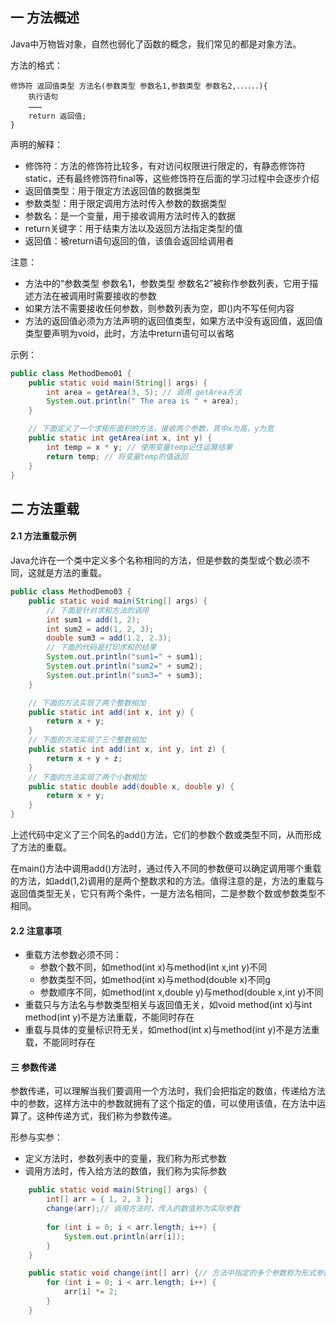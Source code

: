 ## 一 方法概述

Java中万物皆对象，自然也弱化了函数的概念，我们常见的都是对象方法。  

方法的格式：
```
修饰符 返回值类型 方法名(参数类型 参数名1,参数类型 参数名2,．．．．．．){ 
	执行语句
	……… 
	return 返回值;
}
```

声明的解释：
- 修饰符：方法的修饰符比较多，有对访问权限进行限定的，有静态修饰符static，还有最终修饰符final等，这些修饰符在后面的学习过程中会逐步介绍
- 返回值类型：用于限定方法返回值的数据类型
- 参数类型：用于限定调用方法时传入参数的数据类型
- 参数名：是一个变量，用于接收调用方法时传入的数据
- return关键字：用于结束方法以及返回方法指定类型的值
- 返回值：被return语句返回的值，该值会返回给调用者

注意：
- 方法中的“参数类型 参数名1，参数类型 参数名2”被称作参数列表，它用于描述方法在被调用时需要接收的参数
- 如果方法不需要接收任何参数，则参数列表为空，即()内不写任何内容
- 方法的返回值必须为方法声明的返回值类型，如果方法中没有返回值，返回值类型要声明为void，此时，方法中return语句可以省略

示例：
```java
public class MethodDemo01 {
	public static void main(String[] args) {
		int area = getArea(3, 5); // 调用 getArea方法
		System.out.println(" The area is " + area);
	}

	// 下面定义了一个求矩形面积的方法，接收两个参数，其中x为高，y为宽
	public static int getArea(int x, int y) {
		int temp = x * y; // 使用变量temp记住运算结果
		return temp; // 将变量temp的值返回
	}
}
```

## 二 方法重载

#### 2.1 方法重载示例

Java允许在一个类中定义多个名称相同的方法，但是参数的类型或个数必须不同，这就是方法的重载。

```java
public class MethodDemo03 {
	public static void main(String[] args) {
		// 下面是针对求和方法的调用
		int sum1 = add(1, 2);
		int sum2 = add(1, 2, 3);
		double sum3 = add(1.2, 2.3);
		// 下面的代码是打印求和的结果
		System.out.println("sum1=" + sum1);
		System.out.println("sum2=" + sum2);
		System.out.println("sum3=" + sum3);
	}

	// 下面的方法实现了两个整数相加
	public static int add(int x, int y) {
		return x + y;
	}
	// 下面的方法实现了三个整数相加
	public static int add(int x, int y, int z) {
		return x + y + z;
	}
	// 下面的方法实现了两个小数相加
	public static double add(double x, double y) {
		return x + y;
	}
}
```

上述代码中定义了三个同名的add()方法，它们的参数个数或类型不同，从而形成了方法的重载。  

在main()方法中调用add()方法时，通过传入不同的参数便可以确定调用哪个重载的方法，如add(1,2)调用的是两个整数求和的方法。值得注意的是，方法的重载与返回值类型无关，它只有两个条件，一是方法名相同，二是参数个数或参数类型不相同。

#### 2.2 注意事项

- 重载方法参数必须不同：
    - 参数个数不同，如method(int x)与method(int x,int y)不同
    - 参数类型不同，如method(int x)与method(double x)不同g
    - 参数顺序不同，如method(int x,double y)与method(double x,int y)不同
- 重载只与方法名与参数类型相关与返回值无关，如void method(int x)与int method(int y)不是方法重载，不能同时存在
- 重载与具体的变量标识符无关，如method(int x)与method(int y)不是方法重载，不能同时存在

#### 三 参数传递

参数传递，可以理解当我们要调用一个方法时，我们会把指定的数值，传递给方法中的参数，这样方法中的参数就拥有了这个指定的值，可以使用该值，在方法中运算了。这种传递方式，我们称为参数传递。  

形参与实参：
- 定义方法时，参数列表中的变量，我们称为形式参数
- 调用方法时，传入给方法的数值，我们称为实际参数

```java
	public static void main(String[] args) {
		int[] arr = { 1, 2, 3 };
		change(arr);// 调用方法时，传入的数值称为实际参数
		
		for (int i = 0; i < arr.length; i++) {
			System.out.println(arr[i]);
		}
	}

	public static void change(int[] arr) {// 方法中指定的多个参数称为形式参数
		for (int i = 0; i < arr.length; i++) {
			arr[i] *= 2;
		}
	}
```
